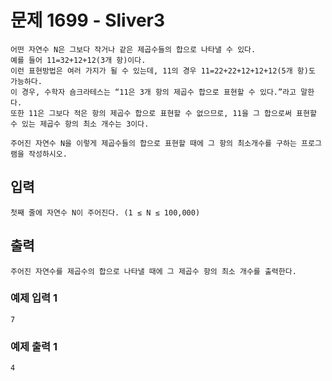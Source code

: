 # 문제 1699 - Sliver3
    어떤 자연수 N은 그보다 작거나 같은 제곱수들의 합으로 나타낼 수 있다. 
    예를 들어 11=32+12+12(3개 항)이다. 
    이런 표현방법은 여러 가지가 될 수 있는데, 11의 경우 11=22+22+12+12+12(5개 항)도 가능하다. 
    이 경우, 수학자 숌크라테스는 “11은 3개 항의 제곱수 합으로 표현할 수 있다.”라고 말한다. 
    또한 11은 그보다 적은 항의 제곱수 합으로 표현할 수 없으므로, 11을 그 합으로써 표현할 수 있는 제곱수 항의 최소 개수는 3이다.

    주어진 자연수 N을 이렇게 제곱수들의 합으로 표현할 때에 그 항의 최소개수를 구하는 프로그램을 작성하시오.

## 입력
    첫째 줄에 자연수 N이 주어진다. (1 ≤ N ≤ 100,000)

## 출력
    주어진 자연수를 제곱수의 합으로 나타낼 때에 그 제곱수 항의 최소 개수를 출력한다.

### 예제 입력 1
    7
### 예제 출력 1
    4